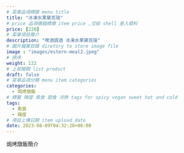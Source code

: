 ```yaml
---
# 菜單品項標題 menu title 
title: "冰凍水果黛克瑞"
# price 品項價錢標價 item price ,交給 shell 差入資料
price: [220] 
# 菜單項目簡介 
description: "啤酒調酒 冰凍水果黛克瑞"
# 圖片檔案目錄 diretory to store image file
image : "images/estern-meal2.jpeg"
# 排序
weight: 122 
# 上架開關 list product 
draft: false
# 菜單品項分類 menu item categories 
categories:
  - 焗烤燉飯
# 標籤 辣度 素食 甜食 冷熱 tags for spicy vegan sweet hot and cold 
tags:
  - 素食
  - 辣度
# 項目上傳日期 item upload date 
date: 2023-08-09T04:32:28+08:00
---
```


焗烤燉飯簡介
